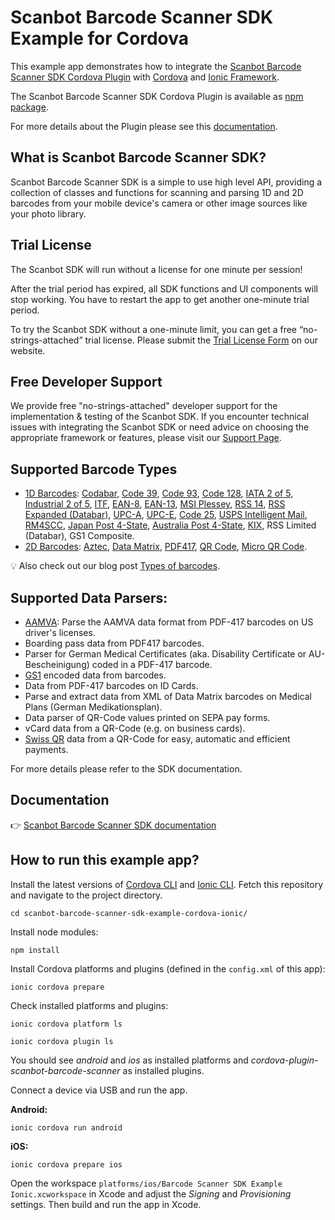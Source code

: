 # Scanbot Barcode Scanner SDK Example for Cordova

This example app demonstrates how to integrate the [Scanbot Barcode Scanner SDK Cordova Plugin](https://scanbot.io/developer/cordova-barcode-scanner-plugin/) with [Cordova](https://cordova.apache.org) and [Ionic Framework](https://ionicframework.com).

The Scanbot Barcode Scanner SDK Cordova Plugin is available as [npm package](https://www.npmjs.com/package/cordova-plugin-scanbot-barcode-scanner).

For more details about the Plugin please see this [documentation](https://docs.scanbot.io/barcode-scanner-sdk/cordova/introduction/).

## What is Scanbot Barcode Scanner SDK?

Scanbot Barcode Scanner SDK is a simple to use high level API, providing a collection of classes and functions for scanning and parsing 1D and 2D barcodes from your mobile device's camera or other image sources like your photo library.


## Trial License

The Scanbot SDK will run without a license for one minute per session!

After the trial period has expired, all SDK functions and UI components will stop working. You have to restart the app to get another one-minute trial period.

To try the Scanbot SDK without a one-minute limit, you can get a free “no-strings-attached” trial license. Please submit the [Trial License Form](https://scanbot.io/trial/) on our website.

## Free Developer Support

We provide free "no-strings-attached" developer support for the implementation & testing of the Scanbot SDK.
If you encounter technical issues with integrating the Scanbot SDK or need advice on choosing the appropriate
framework or features, please visit our [Support Page](https://docs.scanbot.io/support/).

## Supported Barcode Types

- [1D Barcodes](https://scanbot.io/products/barcode-software/1d-barcode-scanner/): [Codabar](https://scanbot.io/en/sdk/scanner-sdk/barcode-scanner-sdk/codabar), [Code 39](https://scanbot.io/en/sdk/scanner-sdk/barcode-scanner-sdk/code-39), [Code 93](https://scanbot.io/products/barcode-software/1d-barcode-scanner/code-93/), [Code 128](https://scanbot.io/products/barcode-software/1d-barcode-scanner/code-128/), [IATA 2 of 5](https://scanbot.io/products/barcode-software/1d-barcode-scanner/standard-2-of-5/), [Industrial 2 of 5](https://scanbot.io/products/barcode-software/1d-barcode-scanner/industrial-2-of-5/), [ITF](https://scanbot.io/en/sdk/scanner-sdk/barcode-scanner-sdk/itf), [EAN-8](https://scanbot.io/products/barcode-software/1d-barcode-scanner/ean-8), [EAN-13](https://scanbot.io/en/sdk/scanner-sdk/barcode-scanner-sdk/ean-code), [MSI Plessey](https://scanbot.io/en/sdk/scanner-sdk/barcode-scanner-sdk/msi-plessey), [RSS 14](https://scanbot.io/products/barcode-software/1d-barcode-scanner/gs1-databar/), [RSS Expanded (Databar)](https://scanbot.io/products/barcode-software/1d-barcode-scanner/rss-expanded/), [UPC-A](https://scanbot.io/products/barcode-software/1d-barcode-scanner/upc/), [UPC-E](https://scanbot.io/products/barcode-software/1d-barcode-scanner/upc-e/), [Code 25](https://scanbot.io/products/barcode-software/1d-barcode-scanner/code-25/), [USPS Intelligent Mail](https://scanbot.io/products/barcode-software/1d-barcode-scanner/intelligent-mail-barcode/), [RM4SCC](https://scanbot.io/products/barcode-software/1d-barcode-scanner/rm4scc/), [Japan Post 4-State](https://scanbot.io/products/barcode-software/1d-barcode-scanner/japan-post-4-state-customer-code/), [Australia Post 4-State](https://scanbot.io/products/barcode-software/1d-barcode-scanner/australia-post-4-state-customer-code/), [KIX](https://scanbot.io/products/barcode-software/1d-barcode-scanner/kix/), RSS Limited (Databar), GS1 Composite.
- [2D Barcodes](https://scanbot.io/products/barcode-software/2d-barcode-scanner/): [Aztec](https://scanbot.io/en/sdk/scanner-sdk/barcode-scanner-sdk/aztec), [Data Matrix](https://scanbot.io/en/sdk/scanner-sdk/barcode-scanner-sdk/datamatrix), [PDF417](https://scanbot.io/products/barcode-software/2d-barcode-scanner/pdf417/), [QR Code](https://scanbot.io/products/barcode-software/2d-barcode-scanner/qr-code/), [Micro QR Code](https://scanbot.io/products/barcode-software/2d-barcode-scanner/micro-qr-code/).

💡 Also check out our blog post [Types of barcodes](https://scanbot.io/blog/types-of-barcodes/).


## Supported Data Parsers:

- [AAMVA](https://scanbot.io/blog/drivers-license-barcode-parser/): Parse the AAMVA data format from PDF-417 barcodes on US driver's licenses.
- Boarding pass data from PDF417 barcodes.
- Parser for German Medical Certificates (aka. Disability Certificate or AU-Bescheinigung) coded in a PDF-417 barcode.
- [GS1](https://scanbot.io/products/barcode-software/1d-barcode-scanner/gs1-databar/) encoded data from barcodes.
- Data from PDF-417 barcodes on ID Cards.
- Parse and extract data from XML of Data Matrix barcodes on Medical Plans (German Medikationsplan).
- Data parser of QR-Code values printed on SEPA pay forms.
- vCard data from a QR-Code (e.g. on business cards).
- [Swiss QR](https://scanbot.io/products/barcode-software/2d-barcode-scanner/swiss-qr/) data from a QR-Code for easy, automatic and efficient payments.

For more details please refer to the SDK documentation.


## Documentation

👉 [Scanbot Barcode Scanner SDK documentation](https://docs.scanbot.io/barcode-scanner-sdk/cordova/introduction/)

## How to run this example app?

Install the latest versions of [Cordova CLI](https://cordova.apache.org) and [Ionic CLI](https://ionicframework.com).
Fetch this repository and navigate to the project directory.

`cd scanbot-barcode-scanner-sdk-example-cordova-ionic/`

Install node modules:

`npm install`

Install Cordova platforms and plugins (defined in the `config.xml` of this app):

`ionic cordova prepare`

Check installed platforms and plugins:

`ionic cordova platform ls`

`ionic cordova plugin ls`

You should see *android* and *ios* as installed platforms and *cordova-plugin-scanbot-barcode-scanner*
as installed plugins.


Connect a device via USB and run the app.

**Android:**

`ionic cordova run android`

**iOS:**

`ionic cordova prepare ios`

Open the workspace `platforms/ios/Barcode Scanner SDK Example Ionic.xcworkspace` in Xcode and
adjust the *Signing* and *Provisioning* settings. Then build and run the app in Xcode.
